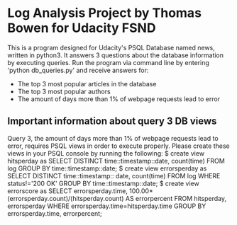 # Log Analysis Project by Thomas Bowen for Udacity FSND

This is a program designed for Udacity's PSQL Database named news, written in python3. It answers 3 questions about the database information by executing queries. Run the program via command line by entering 'python db_queries.py' and receive answers for:

- The top 3 most popular articles in the database
- The top 3 most popular authors
- The amount of days more than 1% of webpage requests lead to error

## Important information about query 3 DB views

Query 3, the amount of days more than 1% of webpage requests lead to error, requires PSQL views in order to execute properly. Please create these views in your PSQL console by running the following:
$ create view hitsperday as SELECT DISTINCT time::timestamp::date, count(time) FROM log GROUP BY time::timestamp::date;
$ create view errorsperday as SELECT DISTINCT time::timestamp:: date, count(time) FROM log WHERE status!='200 OK' GROUP BY time::timestamp::date;
$ create view errorscore as SELECT errorsperday.time, 100.00*(errorsperday.count)/(hitsperday.count) AS errorpercent FROM hitsperday, errorsperday WHERE errorsperday.time=hitsperday.time GROUP BY errorsperday.time, errorpercent;
